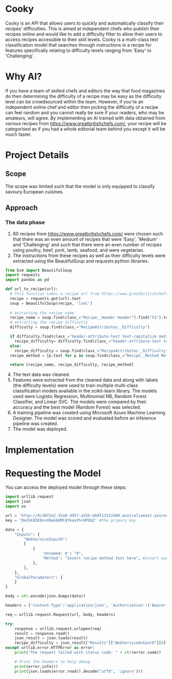# Cooky
Cooky is an API that allows users to quickly and automatically classify their recipes' difficulties. This is aimed at independent chefs who publish their recipes online and would like to add a difficulty filter to allow their users to access recipes accessible to their skill levels. Cooky is a multi-class text classification model that searches through instructions in a recipe for features specifically relating to difficulty levels ranging from 'Easy' to 'Challenging'. 

# Why AI?
If you have a team of skilled chefs and editors the way that food magazines do then determining the difficulty of a recipe may be easy as the difficulty level can be crowdsourced within the team. However, if you're an independent online chef and editor then picking the difficulty of a recipe can feel random and you cannot really be sure if your readers, who may be amateurs, will agree. By implementing an AI trained with data obtained from various recipes from https://www.greatbritishchefs.com/, your recipe will be categorised as if you had a whole editorial team behind you except it will be much faster. 

# Project Details

## Scope
The scope was limited such that the model is only equipped to classify savoury European cuisines. 

## Approach
### The data phase
1. 60 recipes from https://www.greatbritishchefs.com/ were chosen such that there was an even amount of recipes that were 'Easy', 'Medium' and 'Challenging' and such that there were an even number of recipes using poultry, beef, pork, lamb, seafood, and were vegetarian. 
2. The instructions from these recipes as well as their difficulty levels were extracted using the BeautifulSoup and requests python libraries. 
```python
from bs4 import BeautifulSoup
import requests
import pandas as pd

def url_to_recipe(url):
  # this function takes a recipe url from https://www.greatbritishchefs.com/ and extracts the recipe title, method, and difficulty level using BeautifulSoup.
  recipe = requests.get(url).text
  soup = BeautifulSoup(recipe, 'lxml')
  
  # extracting the recipe name
  recipe_name = soup.find(class_="Recipe__Header Header").find("h1").text
  # extracting the recipe difficulty
  difficulty = soup.find(class_="RecipeAttributes__Difficulty")

  if difficulty.find(class_="header-attribute-text text-capitalize medium"):
    recipe_difficulty= difficulty.find(class_="header-attribute-text text-capitalize medium").text
  else: 
    recipe_difficulty = soup.find(class_="RecipeAttributes__Difficulty").find(class_="header-attribute-text text-capitalize").text
  recipe_method = [p.text for p in soup.find(class_="Recipe__Method Method").find_all(class_="MethodList__StepText")]

  return [recipe_name, recipe_difficulty, recipe_method]

```
4. The text data was cleaned.
5. Features were extracted from the cleaned data and along with labels (the difficulty levels) were used to train multiple multi-class classification models available in the scikit-learn library. The models used were Logistic Regression, Multinomial NB, Random Forest Classifier, and Linear SVC. The models were compared by their accuracy and the best model (Random Forest) was selected.
6. A training pipeline was created using Microsoft Azure Machine Learning Designer. The model was scored and evaluated before an inference pipeline was created. 
7. The model was deployed. 

# Implementation


# Requesting the Model
You can access the deployed model through these steps:
```python
import urllib.request
import json
import os

url = 'http://9c38f2e2-32a8-4957-a52b-bb8f13252dd0.australiaeast.azurecontainer.io/score' #the model endpoint
key = 'DmJUk8IK9nvVQwG6HMC8YkaaYhrHPQGZ' #the primary key

data = {
    "Inputs": {
        "WebServiceInput0":
        [
            {
                'Unnamed: 0': "0",
                'Method': "Insert recipe method text here", #insert your recipe method text
            },
        ],
    },
    "GlobalParameters": {
    }
}

body = str.encode(json.dumps(data))

headers = {'Content-Type':'application/json', 'Authorization':('Bearer '+ key)}

req = urllib.request.Request(url, body, headers)

try:
    response = urllib.request.urlopen(req)
    result = response.read()
    json_result = json.loads(result)
    recipe_difficulty = json_result["Results"]["WebServiceOutput0"][0]["RecipeDifficulty"] # this can be input into your recipe database along with the recipe it classified
except urllib.error.HTTPError as error:
    print("The request failed with status code: " + str(error.code))

    # Print the headers to help debug
    print(error.info())
    print(json.loads(error.read().decode("utf8", 'ignore')))

```

